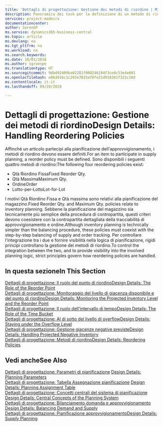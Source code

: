 ```yaml
---
title: 'Dettagli di progettazione: Gestione dei metodi di riordino | Microsoft Docs'
description: Panoramica dei task per la definizione di un metodo di riordino nella pianificazione dell'approvvigionamento.
services: project-madeira
documentationcenter: 
author: SorenGP
ms.service: dynamics365-business-central
ms.topic: article
ms.devlang: na
ms.tgt_pltfrm: na
ms.workload: na
ms.search.keywords: 
ms.date: 10/01/2018
ms.author: sgroespe
ms.translationtype: HT
ms.sourcegitcommit: 9dbd92409ba02281f008246194f3ce0c53e4e001
ms.openlocfilehash: e06d91bc1c293e7015af0fe21d918361f322c10d
ms.contentlocale: it-it
ms.lasthandoff: 09/28/2018

---
```

# <a name="design-details-handling-reordering-policies"></a><span data-ttu-id="8e3ee-103">Dettagli di progettazione: Gestione dei metodi di riordino</span><span class="sxs-lookup"><span data-stu-id="8e3ee-103">Design Details: Handling Reordering Policies</span></span>
<span data-ttu-id="8e3ee-104">Affinché un articolo partecipi alla pianificazione dell'approvvigionamento, i metodi di riordino devono essere definiti.</span><span class="sxs-lookup"><span data-stu-id="8e3ee-104">For an item to participate in supply planning, a reorder policy must be defined.</span></span> <span data-ttu-id="8e3ee-105">Sono disponibili i seguenti quattro metodi di riordino:</span><span class="sxs-lookup"><span data-stu-id="8e3ee-105">The following four reordering policies exist:</span></span>  
  
* <span data-ttu-id="8e3ee-106">Qtà Riordino Fissa</span><span class="sxs-lookup"><span data-stu-id="8e3ee-106">Fixed Reorder Qty.</span></span>  
* <span data-ttu-id="8e3ee-107">Qtà Massima</span><span class="sxs-lookup"><span data-stu-id="8e3ee-107">Maximum Qty.</span></span>  
* <span data-ttu-id="8e3ee-108">Ordine</span><span class="sxs-lookup"><span data-stu-id="8e3ee-108">Order</span></span>  
* <span data-ttu-id="8e3ee-109">Lotto-per-Lotto</span><span class="sxs-lookup"><span data-stu-id="8e3ee-109">Lot-for-Lot</span></span>  
  
<span data-ttu-id="8e3ee-110">I motivi Qtà Riordino Fissa e Qtà massima sono relativi alla pianificazione del magazzino.</span><span class="sxs-lookup"><span data-stu-id="8e3ee-110">Fixed Reorder Qty. and Maximum Qty. policies relate to inventory planning.</span></span> <span data-ttu-id="8e3ee-111">Sebbene la pianificazione del magazzino sia tecnicamente più semplice della procedura di contropartita, questi criteri devono coesistere con la contropartita dettagliata della tracciabilità di approvvigionamento e ordine.</span><span class="sxs-lookup"><span data-stu-id="8e3ee-111">Although inventory planning is technically simpler than the balancing procedure, these policies must coexist with the step-by-step balancing of supply and order tracking.</span></span> <span data-ttu-id="8e3ee-112">Per controllare l'integrazione tra i due e fornire visibilità nella logica di pianificazione, rigidi principi controllano la gestione dei metodi di riordino.</span><span class="sxs-lookup"><span data-stu-id="8e3ee-112">To control the integration between the two, and to provide visibility into the involved planning logic, strict principles govern how reordering policies are handled.</span></span>  
  
## <a name="in-this-section"></a><span data-ttu-id="8e3ee-113">In questa sezione</span><span class="sxs-lookup"><span data-stu-id="8e3ee-113">In This Section</span></span>  
[<span data-ttu-id="8e3ee-114">Dettagli di progettazione: Il ruolo del punto di riordino</span><span class="sxs-lookup"><span data-stu-id="8e3ee-114">Design Details: The Role of the Reorder Point</span></span>](design-details-the-role-of-the-reorder-point.md)  
[<span data-ttu-id="8e3ee-115">Dettagli di progettazione: Monitoraggio del livello di giacenza disponibile e del punto di riordino</span><span class="sxs-lookup"><span data-stu-id="8e3ee-115">Design Details: Monitoring the Projected Inventory Level and the Reorder Point</span></span>](design-details-monitoring-the-projected-inventory-level-and-the-reorder-point.md)  
[<span data-ttu-id="8e3ee-116">Dettagli di progettazione: Il ruolo dell'intervallo di tempo</span><span class="sxs-lookup"><span data-stu-id="8e3ee-116">Design Details: The Role of the Time Bucket</span></span>](design-details-the-role-of-the-time-bucket.md)  
[<span data-ttu-id="8e3ee-117">Dettagli di progettazione: Al di sotto del livello di overflow</span><span class="sxs-lookup"><span data-stu-id="8e3ee-117">Design Details: Staying under the Overflow Level</span></span>](design-details-staying-under-the-overflow-level.md)  
[<span data-ttu-id="8e3ee-118">Dettagli di progettazione: Gestione giacenze negative previste</span><span class="sxs-lookup"><span data-stu-id="8e3ee-118">Design Details: Handling Projected Negative Inventory</span></span>](design-details-handling-projected-negative-inventory.md)  
[<span data-ttu-id="8e3ee-119">Dettagli di progettazione: Metodi di riordino</span><span class="sxs-lookup"><span data-stu-id="8e3ee-119">Design Details: Reordering Policies</span></span>](design-details-reordering-policies.md)  
  
## <a name="see-also"></a><span data-ttu-id="8e3ee-120">Vedi anche</span><span class="sxs-lookup"><span data-stu-id="8e3ee-120">See Also</span></span>  
<span data-ttu-id="8e3ee-121">[Dettagli di progettazione: Parametri di pianificazione](design-details-planning-parameters.md) </span><span class="sxs-lookup"><span data-stu-id="8e3ee-121">[Design Details: Planning Parameters](design-details-planning-parameters.md) </span></span>  
<span data-ttu-id="8e3ee-122">[Dettagli di progettazione: Tabella Assegnazione pianificazione](design-details-planning-assignment-table.md) </span><span class="sxs-lookup"><span data-stu-id="8e3ee-122">[Design Details: Planning Assignment Table](design-details-planning-assignment-table.md) </span></span>  
<span data-ttu-id="8e3ee-123">[Dettagli di progettazione: Concetti centrali del sistema di pianificazione](design-details-central-concepts-of-the-planning-system.md) </span><span class="sxs-lookup"><span data-stu-id="8e3ee-123">[Design Details: Central Concepts of the Planning System](design-details-central-concepts-of-the-planning-system.md) </span></span>  
<span data-ttu-id="8e3ee-124">[Dettagli di progettazione: Bilanciamento domanda e approvvigionamento](design-details-balancing-demand-and-supply.md) </span><span class="sxs-lookup"><span data-stu-id="8e3ee-124">[Design Details: Balancing Demand and Supply](design-details-balancing-demand-and-supply.md) </span></span>  
[<span data-ttu-id="8e3ee-125">Dettagli di progettazione: Pianificazione approvvigionamento</span><span class="sxs-lookup"><span data-stu-id="8e3ee-125">Design Details: Supply Planning</span></span>](design-details-supply-planning.md)
